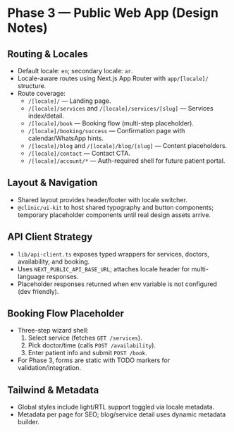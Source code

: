 # Phase 3 — Public Web App (Design Notes)

## Routing & Locales
- Default locale: `en`; secondary locale: `ar`.
- Locale-aware routes using Next.js App Router with `app/[locale]/` structure.
- Route coverage:
  - `/[locale]/` — Landing page.
  - `/[locale]/services` and `/[locale]/services/[slug]` — Services index/detail.
  - `/[locale]/book` — Booking flow (multi-step placeholder).
  - `/[locale]/booking/success` — Confirmation page with calendar/WhatsApp hints.
  - `/[locale]/blog` and `/[locale]/blog/[slug]` — Content placeholders.
  - `/[locale]/contact` — Contact CTA.
  - `/[locale]/account/*` — Auth-required shell for future patient portal.

## Layout & Navigation
- Shared layout provides header/footer with locale switcher.
- `@clinic/ui-kit` to host shared typography and button components; temporary placeholder components until real design assets arrive.

## API Client Strategy
- `lib/api-client.ts` exposes typed wrappers for services, doctors, availability, and booking.
- Uses `NEXT_PUBLIC_API_BASE_URL`; attaches locale header for multi-language responses.
- Placeholder responses returned when env variable is not configured (dev friendly).

## Booking Flow Placeholder
- Three-step wizard shell:
  1. Select service (fetches `GET /services`).
  2. Pick doctor/time (calls `POST /availability`).
  3. Enter patient info and submit `POST /book`.
- For Phase 3, forms are static with TODO markers for validation/integration.

## Tailwind & Metadata
- Global styles include light/RTL support toggled via locale metadata.
- Metadata per page for SEO; blog/service detail uses dynamic metadata builder.

